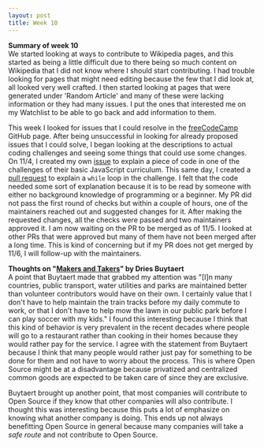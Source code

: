 ```yaml
---
layout: post
title: Week 10
---
```


**Summary of week 10**  
We started looking at ways to contribute to Wikipedia pages, and this started as being a little difficult due to there being so much content on Wikipedia that I did not know where I should start contributing. I had trouble looking for pages that might need editing because the few that I did look at, all looked very well crafted. I then started looking at pages that were generated under 'Random Article' and many of these were lacking information or they had many issues. I put the ones that interested me on my Watchlist to be able to go back and add information to them.

This week I looked for issues that I could resolve in the [freeCodeCamp](https://github.com/freeCodeCamp/freeCodeCamp) GitHub page. After being unsuccessful in looking for already proposed issues that I could solve, I began looking at the descriptions to actual coding challenges and seeing some things that could use some changes. On 11/4, I created my own [issue](https://github.com/freeCodeCamp/freeCodeCamp/issues/37682) to explain a piece of code in one of the challenges of their basic JavaScript curriculum. This same day, I created a [pull request](https://github.com/freeCodeCamp/freeCodeCamp/pull/37683) to explain a <code>while</code> loop in the challenge. I felt that the code needed some sort of explanation because it is to be read by someone with either no background knowledge of programming or a beginner. My PR did not pass the first round of checks but within a couple of hours, one of the maintainers reached out and suggested changes for it. After making the requested changes, all the checks were passed and two maintainers approved it. I am now waiting on the PR to be merged as of 11/5. I looked at other PRs that were approved but many of them have not been merged after a long time. This is kind of concerning but if my PR does not get merged by 11/6, I will follow-up with the maintainers.

**Thoughts on "[Makers and Takers](https://dri.es/balancing-makers-and-takers-to-scale-and-sustain-open-source)" by Dries Buytaert**  
A point that Buytaert made that grabbed my attention was "[I]n many countries, public transport, water utilities and parks are maintained better than volunteer contributors would have on their own. I certainly value that I don't have to help maintain the train tracks before my daily commute to work, or that I don't have to help mow the lawn in our public park before I can play soccer with my kids." I found this interesting because I think that this kind of behavior is very prevalent in the recent decades where people will go to a restaurant rather than cooking in their homes because they would rather pay for the service. I agree with the statement from Buytaert because I think that many people would rather just pay for something to be done for them and not have to worry about the process. This is where Open Source might be at a disadvantage because privatized and centralized common goods are expected to be taken care of since they are exclusive. 

Buytaert brought up another point, that most companies will contribute to Open Source if they know that other companies will also contribute. I thought this was interesting because this puts a lot of emphasize on knowing what another company is doing. This ends up not always benefitting Open Source in general because many companies will take a _safe route_ and not contribute to Open Source. 
